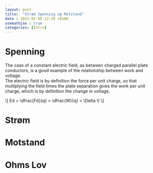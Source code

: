 ```yaml
---
layout: post
title:  "Strøm Spenning og Motstand"
date : 2023-01-09 12:30 +0100
usemathjax : true
categories: [Intro]
---
```


# Spenning

The case of a constant electric field, as between charged parallel plate conductors, 
is a good example of the relationship between work and voltage. 	
The electric field is by definition the force per unit charge, so that multiplying the field times the plate separation gives the work per unit charge, which is by definition the change in voltage. 

\\[ Ed = \dfrac{Fd}{q} = \dfrac{W}{q} = \Delta V \\]

# Strøm

# Motstand

# Ohms Lov



